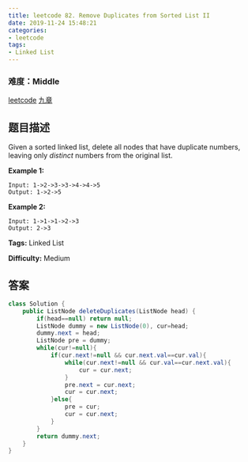 ```yaml
---
title: leetcode 82. Remove Duplicates from Sorted List II
date: 2019-11-24 15:48:21
categories:
- leetcode
tags:
- Linked List
---
```

### 难度：Middle

<a href="https://leetcode.com/problems/remove-duplicates-from-sorted-list-ii/">leetcode</a>
<a href="https://www.jiuzhang.com/solution/remove-duplicates-from-sorted-list-ii/">九章</a>
## 题目描述
Given a sorted linked list, delete all nodes that have duplicate numbers,
leaving only _distinct_ numbers from the original list.

**Example 1:**
        
    Input: 1->2->3->3->4->4->5
    Output: 1->2->5
    

**Example 2:**
        
    Input: 1->1->1->2->3
    Output: 2->3
    


**Tags:** Linked List

**Difficulty:** Medium
## 答案
<!--more-->
```java
class Solution {
    public ListNode deleteDuplicates(ListNode head) {
        if(head==null) return null;
        ListNode dummy = new ListNode(0), cur=head;
        dummy.next = head;
        ListNode pre = dummy;
        while(cur!=null){
            if(cur.next!=null && cur.next.val==cur.val){
                while(cur.next!=null && cur.val==cur.next.val){
                    cur = cur.next;
                }
                pre.next = cur.next;
                cur = cur.next;
            }else{
                pre = cur;
                cur = cur.next;
            }
        }
        return dummy.next;
    }
}
```
